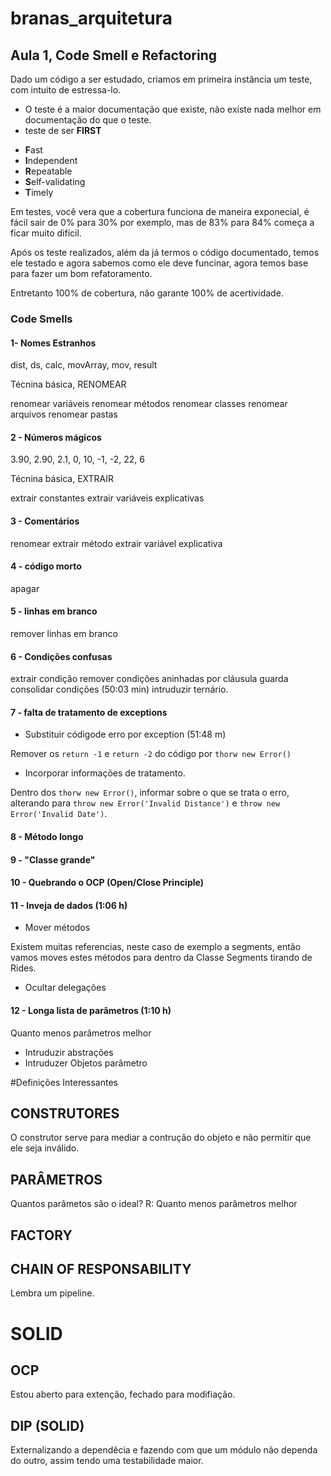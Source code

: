# branas_arquitetura

## Aula 1, Code Smell e Refactoring

Dado um código a ser estudado, criamos em primeira instância um teste, com intuito de estressa-lo. 


* O teste é a maior documentação que existe, não existe nada melhor em documentação do que o teste.
* teste de ser **FIRST**

 - **F**ast
 - **I**ndependent
 - **R**epeatable
 - **S**elf-validating
 - **T**imely


 Em testes, você vera que a cobertura funciona de maneira exponecial, é fácil sair de 0% para 30% por exemplo, mas de 83% para 84% começa a ficar muito difícil. 

 Após os teste realizados, além da já termos o código documentado, temos ele testado e agora sabemos como ele deve funcinar, agora temos base para fazer um bom refatoramento. 

 Entretanto 100% de cobertura, não garante 100% de acertividade.

 ### Code Smells

 #### 1- Nomes Estranhos

 dist, ds, calc, movArray, mov, result

Técnina básica, RENOMEAR

renomear variáveis
renomear métodos
renomear classes
renomear arquivos
renomear pastas

#### 2 - Números mágicos

3.90, 2.90, 2.1, 0, 10, -1, -2, 22, 6

Técnina básica, EXTRAIR

extrair constantes
extrair variáveis explicativas


#### 3 - Comentários

renomear
extrair método
extrair variável explicativa

#### 4 - código morto
apagar

#### 5 - linhas em branco

remover linhas em branco

#### 6 - Condições confusas

extrair condição
remover condições aninhadas por cláusula guarda
consolidar condições (50:03 min)
intruduzir ternário.

#### 7 - falta de tratamento de exceptions 


* Substituir códigode erro por exception (51:48 m)

Remover os ```return -1``` e ```return -2``` do código por ```thorw new Error()```

* Incorporar informações de tratamento. 

Dentro dos ```thorw new Error()```, informar sobre o que se trata o erro, alterando para ```throw new Error('Invalid Distance')``` e ```throw new Error('Invalid Date')```.

#### 8 - Método longo


#### 9 - "Classe grande"


#### 10 - Quebrando o OCP (Open/Close Principle)


#### 11 - Inveja de dados (1:06 h)


* Mover métodos 

Existem muitas referencias, neste caso de exemplo a segments, então vamos moves estes métodos para dentro da Classe Segments tirando de Rides. 

* Ocultar delegações



#### 12 - Longa lista de parâmetros (1:10 h)

Quanto menos parâmetros melhor

* Intruduzir abstrações
* Intruduzer Objetos parâmetro



#Definições Interessantes

## CONSTRUTORES

O construtor serve para mediar a contrução do objeto e não permitir que ele seja inválido. 

## PARÂMETROS

Quantos parâmetos são o ideal? R: Quanto menos parâmetros melhor


## FACTORY


## CHAIN OF RESPONSABILITY

Lembra um pipeline.

# SOLID

## OCP

Estou aberto para extenção, fechado para modifiação.

## DIP (SOLID)
Externalizando a dependêcia e fazendo com que um módulo não dependa do outro, assim tendo uma testabilidade maior. 
   